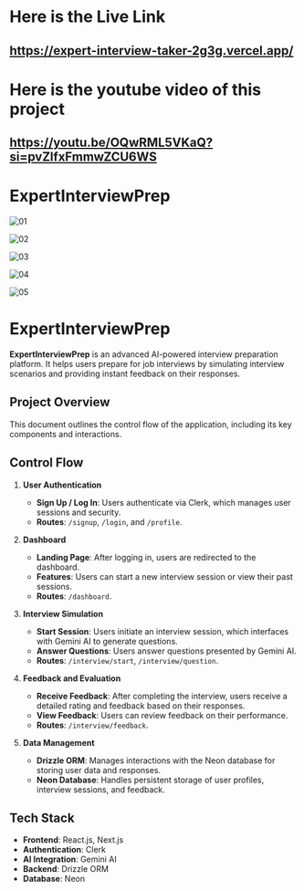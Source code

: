 # Here is the Live Link
## https://expert-interview-taker-2g3g.vercel.app/

# Here is the youtube video of this project
## https://youtu.be/OQwRML5VKaQ?si=pvZlfxFmmwZCU6WS


# ExpertInterviewPrep

![01](https://github.com/user-attachments/assets/9a9f4f61-74d6-42aa-9f36-d952803c17c6)


![02](https://github.com/user-attachments/assets/45645105-3f49-4dc4-8ca8-8d68a313df3a)


![03](https://github.com/user-attachments/assets/057c7319-d538-4419-835f-1a27ebfa0b69)


![04](https://github.com/user-attachments/assets/8bfe422c-68ee-4278-b962-617b946292fb)


![05](https://github.com/user-attachments/assets/7c0f9ac5-a3d4-49b7-9c68-ea1f1d8dea28)




# ExpertInterviewPrep

**ExpertInterviewPrep** is an advanced AI-powered interview preparation platform. It helps users prepare for job interviews by simulating interview scenarios and providing instant feedback on their responses.

## Project Overview

This document outlines the control flow of the application, including its key components and interactions.

## Control Flow

1. **User Authentication**
   - **Sign Up / Log In**: Users authenticate via Clerk, which manages user sessions and security.
   - **Routes**: `/signup`, `/login`, and `/profile`.

2. **Dashboard**
   - **Landing Page**: After logging in, users are redirected to the dashboard.
   - **Features**: Users can start a new interview session or view their past sessions.
   - **Routes**: `/dashboard`.

3. **Interview Simulation**
   - **Start Session**: Users initiate an interview session, which interfaces with Gemini AI to generate questions.
   - **Answer Questions**: Users answer questions presented by Gemini AI.
   - **Routes**: `/interview/start`, `/interview/question`.

4. **Feedback and Evaluation**
   - **Receive Feedback**: After completing the interview, users receive a detailed rating and feedback based on their responses.
   - **View Feedback**: Users can review feedback on their performance.
   - **Routes**: `/interview/feedback`.

5. **Data Management**
   - **Drizzle ORM**: Manages interactions with the Neon database for storing user data and responses.
   - **Neon Database**: Handles persistent storage of user profiles, interview sessions, and feedback.

## Tech Stack

- **Frontend**: React.js, Next.js
- **Authentication**: Clerk
- **AI Integration**: Gemini AI
- **Backend**: Drizzle ORM
- **Database**: Neon



